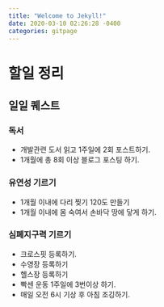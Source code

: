 ```yaml
---
title: "Welcome to Jekyll!"
date: 2020-03-10 02:26:28 -0400
categories: gitpage
---
```


# 할일 정리

## 일일 퀘스트

### 독서
* 개발관련 도서 읽고 1주일에 2회 포스트하기.
* 1개월에 총 8회 이상 블로그 포스팅 하기.

### 유연성 기르기
* 1개월 이내에 다리 찢기 120도 만들기
* 1개월 이내에 몸 숙여서 손바닥 땅에 닿게 하기.

### 심폐지구력 기르기
* 크로스핏 등록하기.
* 수영장 등록하기
* 헬스장 등록하기
* 빡센 운동 1주일에 3번이상 하기.
* 매일 오전 6시 기상 후 아침 조깅하기.
